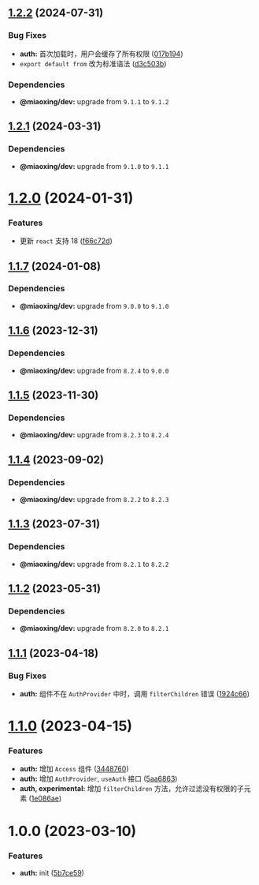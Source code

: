 ## [1.2.2](https://github.com/miaoxing/mxjs-auth/compare/v1.2.1...v1.2.2) (2024-07-31)


### Bug Fixes

* **auth:** 首次加载时，用户会缓存了所有权限 ([017b194](https://github.com/miaoxing/mxjs-auth/commit/017b19443333c0bb6d3e0d194fed405e53a8a82b))
* `export default from` 改为标准语法 ([d3c503b](https://github.com/miaoxing/mxjs-auth/commit/d3c503bcc278914e5a82fc09ee4b8533f6e922cc))





### Dependencies

* **@miaoxing/dev:** upgrade from `9.1.1` to `9.1.2`

## [1.2.1](https://github.com/miaoxing/mxjs-auth/compare/v1.2.0...v1.2.1) (2024-03-31)





### Dependencies

* **@miaoxing/dev:** upgrade from `9.1.0` to `9.1.1`

# [1.2.0](https://github.com/miaoxing/mxjs-auth/compare/v1.1.7...v1.2.0) (2024-01-31)


### Features

* 更新 `react` 支持 18 ([f66c72d](https://github.com/miaoxing/mxjs-auth/commit/f66c72d5db66113deb09c0dd4c52b1a8ece4123c))

## [1.1.7](https://github.com/miaoxing/mxjs-auth/compare/v1.1.6...v1.1.7) (2024-01-08)





### Dependencies

* **@miaoxing/dev:** upgrade from `9.0.0` to `9.1.0`

## [1.1.6](https://github.com/miaoxing/mxjs-auth/compare/v1.1.5...v1.1.6) (2023-12-31)





### Dependencies

* **@miaoxing/dev:** upgrade from `8.2.4` to `9.0.0`

## [1.1.5](https://github.com/miaoxing/mxjs-auth/compare/v1.1.4...v1.1.5) (2023-11-30)





### Dependencies

* **@miaoxing/dev:** upgrade from `8.2.3` to `8.2.4`

## [1.1.4](https://github.com/miaoxing/mxjs-auth/compare/v1.1.3...v1.1.4) (2023-09-02)





### Dependencies

* **@miaoxing/dev:** upgrade from `8.2.2` to `8.2.3`

## [1.1.3](https://github.com/miaoxing/mxjs-auth/compare/v1.1.2...v1.1.3) (2023-07-31)





### Dependencies

* **@miaoxing/dev:** upgrade from `8.2.1` to `8.2.2`

## [1.1.2](https://github.com/miaoxing/mxjs-auth/compare/v1.1.1...v1.1.2) (2023-05-31)





### Dependencies

* **@miaoxing/dev:** upgrade from `8.2.0` to `8.2.1`

## [1.1.1](https://github.com/miaoxing/mxjs-auth/compare/v1.1.0...v1.1.1) (2023-04-18)


### Bug Fixes

* **auth:** 组件不在 `AuthProvider` 中时，调用 `filterChildren` 错误 ([1924c66](https://github.com/miaoxing/mxjs-auth/commit/1924c663dd66193f5a5e012863540a2b6090a40a))

# [1.1.0](https://github.com/miaoxing/mxjs-auth/compare/v1.0.0...v1.1.0) (2023-04-15)


### Features

* **auth:** 增加 `Access` 组件 ([3448760](https://github.com/miaoxing/mxjs-auth/commit/3448760a3165a61e67ea1614c46641ff9001996c))
* **auth:** 增加 `AuthProvider`, `useAuth` 接口 ([5aa6863](https://github.com/miaoxing/mxjs-auth/commit/5aa6863051d78e31d007ad86aa810f1dcdeecbd2))
* **auth, experimental:** 增加 `filterChildren` 方法，允许过滤没有权限的子元素 ([1e086ae](https://github.com/miaoxing/mxjs-auth/commit/1e086ae3c58dd1ddd78dafaf3b8cdcf39450e71b))

# 1.0.0 (2023-03-10)


### Features

* **auth:** init ([5b7ce59](https://github.com/miaoxing/mxjs-auth/commit/5b7ce5981b367e9b67a2f43266240d58ff8118bc))

